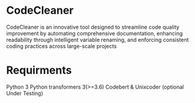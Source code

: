 # CodeCleaner
CodeCleaner is an innovative tool designed to streamline code quality improvement by automating comprehensive documentation, enhancing readability through intelligent variable renaming, and enforcing consistent coding practices across large-scale projects

# Requirments
Python 3
Python transformers 3(>=3.6)
Codebert & Unixcoder (optional Under Testing)